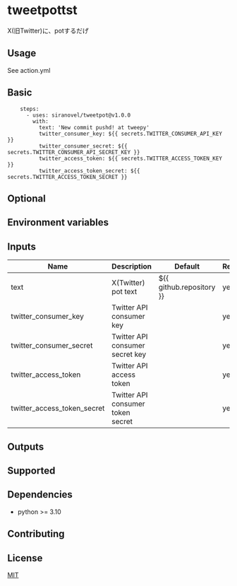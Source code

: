 tweetpottst
===========
X(旧Twitter)に、potするだげ

## Usage ##

See action.yml

## Basic ##

~~~
    steps:
      - uses: siranovel/tweetpot@v1.0.0
        with:
          text: 'New commit pushd! at tweepy'
          twitter_consumer_key: ${{ secrets.TWITTER_CONSUMER_API_KEY }}
          twitter_consumer_secret: ${{ secrets.TWITTER_CONSUMER_API_SECRET_KEY }}
          twitter_access_token: ${{ secrets.TWITTER_ACCESS_TOKEN_KEY }}
          twitter_access_token_secret: ${{ secrets.TWITTER_ACCESS_TOKEN_SECRET }}
~~~

## Optional ##

## Environment variables ##

## Inputs ##

|Name                       |Description                      |Default                 |Required|
|---------------------------|---------------------------------|------------------------|------------------------|
|text                       |X(Twitter) pot text              |${{ github.repository }}|yes     |
|twitter_consumer_key       |Twitter API consumer key         |                        |yes     |
|twitter_consumer_secret    |Twitter API consumer secret key  |                        |yes     |
|twitter_access_token       |Twitter API access token         |                        |yes     |
|twitter_access_token_secret|Twitter API consumer token secret|                        |yes     |

## Outputs ##

## Supported ##

## Dependencies ##

  * python >= 3.10

## Contributing ##

## License ##
[MIT](LICENSE)








